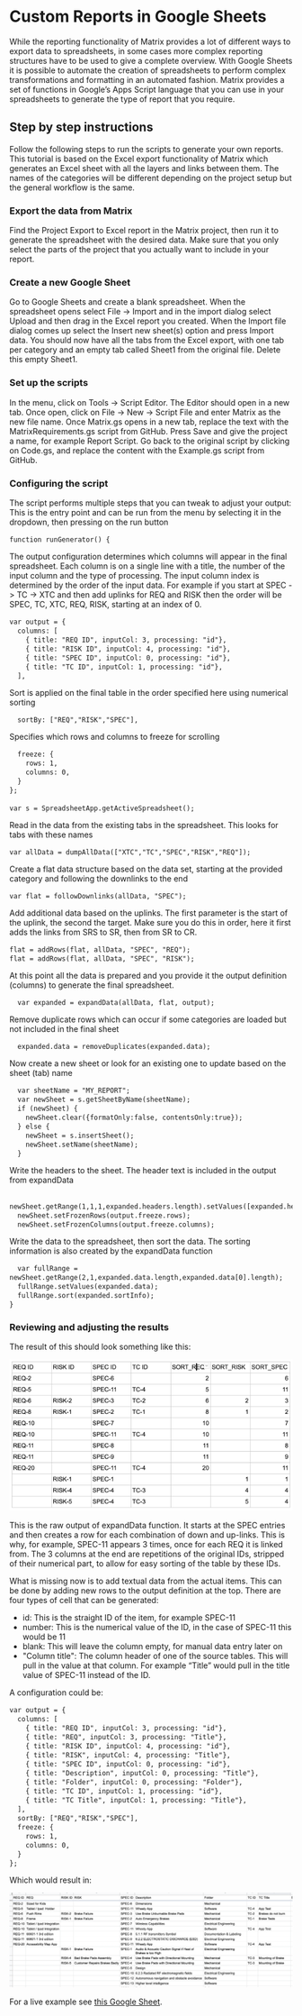 # Custom Reports in Google Sheets

While the reporting functionality of Matrix provides a lot of different ways to export data to spreadsheets, in some cases more complex reporting structures have to be used to give a complete overview. With Google Sheets it is possible to automate the creation of spreadsheets to perform complex transformations and formatting in an automated fashion.
Matrix provides a set of functions in Google’s Apps Script language that you can use in your spreadsheets to generate the type of report that you require.

## Step by step instructions

Follow the following steps to run the scripts to generate your own reports. This tutorial is based on the Excel export functionality of Matrix which generates an Excel sheet with all the layers and links between them. The names of the categories will be different depending on the project setup but the general workflow is the same.

### Export the data from Matrix

Find the Project Export to Excel report in the Matrix project, then run it to generate the spreadsheet with the desired data. Make sure that you only select the parts of the project that you actually want to include in your report.

### Create a new Google Sheet

Go to Google Sheets and create a blank spreadsheet. When the spreadsheet opens select File -> Import and in the import dialog select Upload and then drag in the Excel report you created. When the Import file dialog comes up select the Insert new sheet(s) option and press Import data.
You should now have all the tabs from the Excel export, with one tab per category and an empty tab called Sheet1 from the original file. Delete this empty Sheet1.

### Set up the scripts

In the menu, click on Tools -> Script Editor. The Editor should open in a new tab. Once open, click on File -> New -> Script File and enter Matrix as the new file name. Once Matrix.gs opens in a new tab, replace the text with the MatrixRequirements.gs script from GitHub. Press Save and give the project a name, for example Report Script.
Go back to the original script by clicking on Code.gs, and replace the content with the Example.gs script from GitHub.

### Configuring the script
The script performs multiple steps that you can tweak to adjust your output:
This is the entry point and can be run from the menu by selecting it in the dropdown, then pressing on the run button

    function runGenerator() {

The output configuration determines which columns will appear in the final spreadsheet. Each column is on a single line with a title, the number of the input column and the type of processing.
The input column index is determined by the order of the input data. For example if you start at SPEC -> TC -> XTC and then add uplinks for REQ and RISK then the order will be SPEC, TC, XTC, REQ, RISK, starting at an index of 0.

    var output = {
      columns: [
        { title: "REQ ID", inputCol: 3, processing: "id"},
        { title: "RISK ID", inputCol: 4, processing: "id"},
        { title: "SPEC ID", inputCol: 0, processing: "id"},
        { title: "TC ID", inputCol: 1, processing: "id"},
      ],

Sort is applied on the final table in the order specified here using numerical sorting

      sortBy: ["REQ","RISK","SPEC"],

Specifies which rows and columns to freeze for scrolling

      freeze: {
        rows: 1,
        columns: 0,
      }
    };

    var s = SpreadsheetApp.getActiveSpreadsheet();

Read in the data from the existing tabs in the spreadsheet. This looks for tabs with these names

    var allData = dumpAllData(["XTC","TC","SPEC","RISK","REQ"]);

Create a flat data structure based on the data set, starting at the provided category and following the downlinks to the end

    var flat = followDownlinks(allData, "SPEC");

Add additional data based on the uplinks. The first parameter is the start of the uplink, the second the target. Make sure you do this in order, here it first adds the links from SRS to SR, then from SR to CR.

    flat = addRows(flat, allData, "SPEC", "REQ");
    flat = addRows(flat, allData, "SPEC", "RISK");

At this point all the data is prepared and you provide it the output definition (columns) to generate the final spreadsheet.

      var expanded = expandData(allData, flat, output);

Remove duplicate rows which can occur if some categories are loaded but not included in the final sheet

      expanded.data = removeDuplicates(expanded.data);

Now create a new sheet or look for an existing one to update based on the sheet (tab) name

      var sheetName = "MY_REPORT";
      var newSheet = s.getSheetByName(sheetName);
      if (newSheet) {
        newSheet.clear({formatOnly:false, contentsOnly:true});
      } else {
        newSheet = s.insertSheet();
        newSheet.setName(sheetName);
      }      

Write the headers to the sheet. The header text is included in the output from expandData

      newSheet.getRange(1,1,1,expanded.headers.length).setValues([expanded.headers]);
      newSheet.setFrozenRows(output.freeze.rows);
      newSheet.setFrozenColumns(output.freeze.columns);    

Write the data to the spreadsheet, then sort the data. The sorting information is also created by the expandData function

      var fullRange = newSheet.getRange(2,1,expanded.data.length,expanded.data[0].length);
      fullRange.setValues(expanded.data);
      fullRange.sort(expanded.sortInfo);
    }

### Reviewing and adjusting the results

The result of this should look something like this:

![Simple Table](SimpleTable.png)

This is the raw output of expandData function. It starts at the SPEC entries and then creates a row for each combination of down and up-links. This is why, for example, SPEC-11 appears 3 times, once for each REQ it is linked from.
The 3 columns at the end are repetitions of the original IDs, stripped of their numerical part, to allow for easy sorting of the table by these IDs.

What is missing now is to add textual data from the actual items. This can be done by adding new rows to the output definition at the top. There are four types of cell that can be generated:

* id: This is the straight ID of the item, for example SPEC-11
* number: This is the numerical value of the ID, in the case of SPEC-11 this would be 11
* blank: This will leave the column empty, for manual data entry later on
* "Column title": The column header of one of the source tables. This will pull in the value at that column. For example “Title” would pull in the title value of SPEC-11 instead of the ID.

A configuration could be:

    var output = {
      columns: [
        { title: "REQ ID", inputCol: 3, processing: "id"},
        { title: "REQ", inputCol: 3, processing: "Title"},
        { title: "RISK ID", inputCol: 4, processing: "id"},
        { title: "RISK", inputCol: 4, processing: "Title"},
        { title: "SPEC ID", inputCol: 0, processing: "id"},
        { title: "Description", inputCol: 0, processing: "Title"},
        { title: "Folder", inputCol: 0, processing: "Folder"},
        { title: "TC ID", inputCol: 1, processing: "id"},
        { title: "TC Title", inputCol: 1, processing: "Title"},
      ],
      sortBy: ["REQ","RISK","SPEC"],
      freeze: {
        rows: 1,
        columns: 0,
      }
    };

Which would result in:

![More complex example](ComplexTable.png)

For a live example see [this Google Sheet](https://docs.google.com/spreadsheets/d/1m57tpC69MJCQ40b8Vi4chK5am-lSNz_dDQ_IYKORTKM/edit?usp=sharing).
